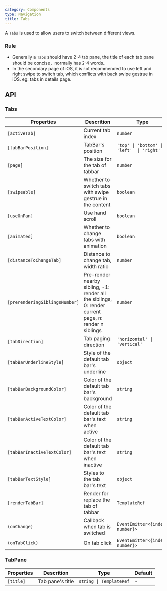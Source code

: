 ```yaml
---
category: Components
type: Navigation
title: Tabs
---
```



A `Tabs` is used to allow users to switch between different views.

### Rule

- Generally a `Tabs` should have 2-4 tab pane, the title of each tab pane should be concise，normally has 2-4 words..
- In the secondary page of iOS, it is not recommended to use left and right swipe to switch tab, which conflicts with back swipe gestrue in iOS. eg:  tabs in details page.


## API

### Tabs

Properties | Descrition | Type | Default
-----------|------------|------|--------
| `[activeTab]` | Current tab index | `number` | `0` |
| `[tabBarPosition]` | TabBar's position | `'top' \| 'bottom' \| 'left'  \| 'right'` | `'top'` |
| `[page]` | The size for the tab of tabbar | `number` | `5` |
| `[swipeable]` | Whether to switch tabs with swipe gestrue in the content | `boolean` | `true` |
| `[useOnPan]` | Use hand scroll | `boolean` |  `true` |
| `[animated]` | Whether to change tabs with animation | `boolean` |  `true` |
| `[distanceToChangeTab]` | Distance to change tab, width ratio | `number` | `0.3` |
| `[prerenderingSiblingsNumber]` | Pre-render nearby sibling, -1: render all the siblings, 0: render current page, n: render n siblings | `number` | `-1` |
| `[tabDirection]` | Tab paging direction | `'horizontal' \| 'vertical'` | `'horizontal'` |
| `[tabBarUnderlineStyle]` | Style of the default tab bar's underline | `object` | - |
| `[tabBarBackgroundColor]` | Color of the default tab bar's background | `string` | - |
| `[tabBarActiveTextColor]` | Color of the default tab bar's text when active | `string` | - |
| `[tabBarInactiveTextColor]` | Color of the default tab bar's text when inactive | `string` | - |
| `[tabBarTextStyle]` | Styles to the tab bar's text | `object` | - |
| `[renderTabBar]` | Render for replace the tab of tabbar | `TemplateRef` | - |
| `(onChange)` | Callback when tab is switched | `EventEmitter<{index: number}>` | - |
| `(onTabClick)` | On tab click | `EventEmitter<{index: number}>` | - |

### TabPane

Properties | Descrition | Type | Default
-----------|------------|------|--------
| `[title]` | Tab pane's title | `string \| TemplateRef` | - |
